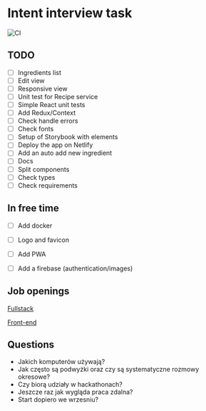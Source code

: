 # Intent interview task
![CI](https://github.com/Jozwiaczek/intent-interview-task/workflows/Test%20and%20build/badge.svg)

## TODO
- [ ] Ingredients list
- [ ] Edit view
- [ ] Responsive view
- [ ] Unit test for Recipe service
- [ ] Simple React unit tests
- [ ] Add Redux/Context
- [ ] Check handle errors
- [ ] Check fonts
- [ ] Setup of Storybook with elements
- [ ] Deploy the app on Netlify
- [ ] Add an auto add new ingredient
- [ ] Docs
- [ ] Split components
- [ ] Check types
- [ ] Check requirements

## In free time
- [ ] Add docker
- [ ] Logo and favicon
- [ ] Add PWA
- [ ] Add a firebase (authentication/images)


## Job openings
[Fullstack](https://intent.recruitee.com/o/senior-fullstack-developer)

[Front-end](https://intent.recruitee.com/o/frontend-developer-1)

## Questions
- Jakich komputerów używają?
- Jak często są podwyżki oraz czy są systematyczne rozmowy okresowe?
- Czy biorą udziały w hackathonach?
- Jeszcze raz jak wygląda praca zdalna?
- Start dopiero we wrzesniu?
